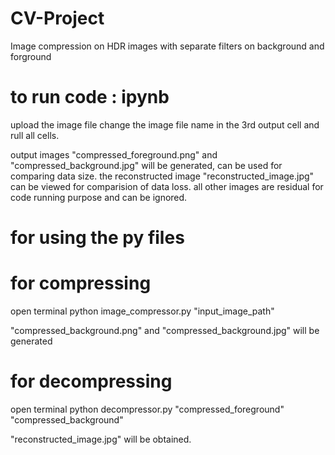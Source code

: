 # CV-Project
Image compression on HDR images with separate filters on background and forground


# to run code : ipynb

upload the image file 
change the image file name in the 3rd output cell
and rull all cells.

output images "compressed_foreground.png" and "compressed_background.jpg" will be generated, can be used for comparing data size.
the reconstructed image "reconstructed_image.jpg" can be viewed for comparision of data loss.
all other images are residual for code running purpose and can be ignored.

# for using the py files

# for compressing
open terminal 
    python image_compressor.py "input_image_path"

"compressed_background.png" and "compressed_background.jpg" will be generated

# for decompressing 
open terminal
    python decompressor.py "compressed_foreground" "compressed_background"

"reconstructed_image.jpg" will be obtained.
